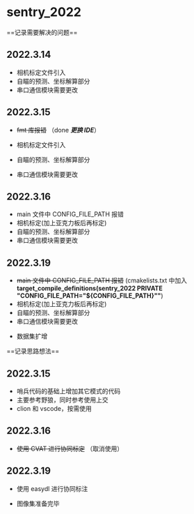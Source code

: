 # sentry_2022

==记录需要解决的问题==

## 2022.3.14

-   相机标定文件引入
-   自瞄的预测、坐标解算部分
-   串口通信模块需要更改

## 2022.3.15

-   ~~fmt 库报错~~ （done **_更换 IDE_**）

-   相机标定文件引入
-   自瞄的预测、坐标解算部分
-   串口通信模块需要更改

## 2022.3.16

-   main 文件中 CONFIG_FILE_PATH 报错
-   相机标定(加上亚克力板后再标定)
-   自瞄的预测、坐标解算部分
-   串口通信模块需要更改

## 2022.3.19

-   ~~main 文件中 CONFIG_FILE_PATH 报错~~ (cmakelists.txt 中加入**target_compile_definitions(sentry_2022 PRIVATE "CONFIG_FILE_PATH=\"${CONFIG_FILE_PATH}\""**)
-   相机标定(加上亚克力板后再标定)
-   自瞄的预测、坐标解算部分
-   串口通信模块需要更改

*   数据集扩增

==记录思路想法==

## 2022.3.15

-   哨兵代码的基础上增加其它模式的代码
-   主要参考野狼，同时参考使用上交
-   clion 和 vscode，按需使用

## 2022.3.16

-   ~~使用 CVAT 进行协同标定~~ （取消使用）

## 2022.3.19

-   使用 easydl 进行协同标注

*   图像集准备完毕
